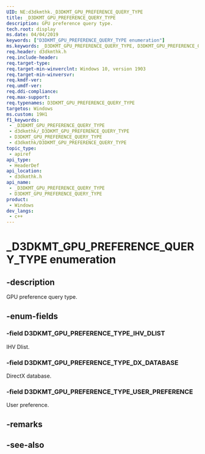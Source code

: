 ```yaml
---
UID: NE:d3dkmthk._D3DKMT_GPU_PREFERENCE_QUERY_TYPE
title: _D3DKMT_GPU_PREFERENCE_QUERY_TYPE
description: GPU preference query type.
tech.root: display
ms.date: 04/04/2019
keywords: ["D3DKMT_GPU_PREFERENCE_QUERY_TYPE enumeration"]
ms.keywords: _D3DKMT_GPU_PREFERENCE_QUERY_TYPE, D3DKMT_GPU_PREFERENCE_QUERY_TYPE,
req.header: d3dkmthk.h
req.include-header: 
req.target-type: 
req.target-min-winverclnt: Windows 10, version 1903
req.target-min-winversvr: 
req.kmdf-ver: 
req.umdf-ver: 
req.ddi-compliance: 
req.max-support: 
req.typenames: D3DKMT_GPU_PREFERENCE_QUERY_TYPE
targetos: Windows
ms.custom: 19H1
f1_keywords:
 - _D3DKMT_GPU_PREFERENCE_QUERY_TYPE
 - d3dkmthk/_D3DKMT_GPU_PREFERENCE_QUERY_TYPE
 - D3DKMT_GPU_PREFERENCE_QUERY_TYPE
 - d3dkmthk/D3DKMT_GPU_PREFERENCE_QUERY_TYPE
topic_type:
 - apiref
api_type:
 - HeaderDef
api_location:
 - d3dkmthk.h
api_name:
 - _D3DKMT_GPU_PREFERENCE_QUERY_TYPE
 - D3DKMT_GPU_PREFERENCE_QUERY_TYPE
product:
 - Windows
dev_langs:
 - c++
---
```


# _D3DKMT_GPU_PREFERENCE_QUERY_TYPE enumeration


## -description

GPU preference query type.

## -enum-fields

### -field D3DKMT_GPU_PREFERENCE_TYPE_IHV_DLIST 

IHV Dlist.

### -field D3DKMT_GPU_PREFERENCE_TYPE_DX_DATABASE 

DirectX database.

### -field D3DKMT_GPU_PREFERENCE_TYPE_USER_PREFERENCE 

User preference.

## -remarks

## -see-also

